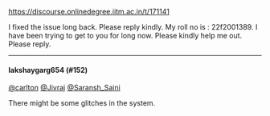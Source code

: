 https://discourse.onlinedegree.iitm.ac.in/t/171141

I fixed the issue long back. Please reply kindly. My roll no is : 22f2001389. I have been trying to get to you for long now. Please kindly help me out. Please reply.</p><hr>

<h4>lakshaygarg654 (#152)</h4>
<p><a class="mention" href="/u/carlton">@carlton</a> <a class="mention" href="/u/jivraj">@Jivraj</a> <a class="mention" href="/u/saransh_saini">@Saransh_Saini</a></p>
<p>There might be some glitches in the system.